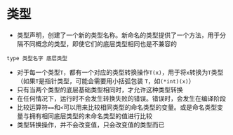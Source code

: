 # 类型
- 类型声明，创建了一个新的类型名称。新命名的类型提供了一个方法，用于分隔不同概念的类型，即使它们的底层类型相同也是不兼容的

`type 类型名字 底层类型`
- 对于每一个类型`T`，都有一个对应的类型转换操作`T(x)`，用于将`x`转换为`T`类型（如果`T`是指针类型，可能会需要用小括弧包装
`T`，如`(*int)(x)`）
- 只有当两个类型的底层基础类型相同时，才允许这种类型转换
- 在任何情况下，运行时不会发生转换失败的错误。错误时，会发生在编译阶段
- 比较运算符`==`和`<`可以用来比较相同类型的命名类型的变量。或是命名类型变量与拥有相同底层类型的未命名类型的值进行比较
- 类型转换操作，并不会改变值，只会改变值的类型而已